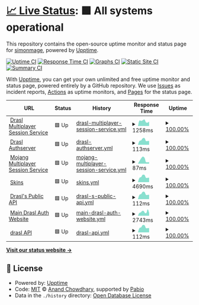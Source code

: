 # [📈 Live Status](https://simonmage.github.io/newwave-status-page): <!--live status--> **🟩 All systems operational**

This repository contains the open-source uptime monitor and status page for [simonmage](https://simonmage.github.io/newwave-status-page), powered by [Upptime](https://github.com/upptime/upptime).

[![Uptime CI](https://github.com/simonmage/newwave-status-page/workflows/Uptime%20CI/badge.svg)](https://github.com/simonmage/newwave-status-page/actions?query=workflow%3A%22Uptime+CI%22)
[![Response Time CI](https://github.com/simonmage/newwave-status-page/workflows/Response%20Time%20CI/badge.svg)](https://github.com/simonmage/newwave-status-page/actions?query=workflow%3A%22Response+Time+CI%22)
[![Graphs CI](https://github.com/simonmage/newwave-status-page/workflows/Graphs%20CI/badge.svg)](https://github.com/simonmage/newwave-status-page/actions?query=workflow%3A%22Graphs+CI%22)
[![Static Site CI](https://github.com/simonmage/newwave-status-page/workflows/Static%20Site%20CI/badge.svg)](https://github.com/simonmage/newwave-status-page/actions?query=workflow%3A%22Static+Site+CI%22)
[![Summary CI](https://github.com/simonmage/newwave-status-page/workflows/Summary%20CI/badge.svg)](https://github.com/simonmage/newwave-status-page/actions?query=workflow%3A%22Summary+CI%22)

With [Upptime](https://upptime.js.org), you can get your own unlimited and free uptime monitor and status page, powered entirely by a GitHub repository. We use [Issues](https://github.com/simonmage/newwave-status-page/issues) as incident reports, [Actions](https://github.com/simonmage/newwave-status-page/actions) as uptime monitors, and [Pages](https://simonmage.github.io/newwave-status-page) for the status page.

<!--start: status pages-->
<!-- This summary is generated by Upptime (https://github.com/upptime/upptime) -->
<!-- Do not edit this manually, your changes will be overwritten -->
<!-- prettier-ignore -->
| URL | Status | History | Response Time | Uptime |
| --- | ------ | ------- | ------------- | ------ |
| <img alt="" src="https://icons.duckduckgo.com/ip3/auth.newwave.fun.ico" height="13"> [Drasl Multiplayer Session Service](https://auth.newwave.fun/session) | 🟩 Up | [drasl-multiplayer-session-service.yml](https://github.com/SimonMage/NewWave-Status-Page/commits/HEAD/history/drasl-multiplayer-session-service.yml) | <details><summary><img alt="Response time graph" src="./graphs/drasl-multiplayer-session-service/response-time-week.png" height="20"> 1258ms</summary><br><a href="https://simonmage.github.io/newwave-status-page/history/drasl-multiplayer-session-service"><img alt="Response time 804" src="https://img.shields.io/endpoint?url=https%3A%2F%2Fraw.githubusercontent.com%2FSimonMage%2FNewWave-Status-Page%2FHEAD%2Fapi%2Fdrasl-multiplayer-session-service%2Fresponse-time.json"></a><br><a href="https://simonmage.github.io/newwave-status-page/history/drasl-multiplayer-session-service"><img alt="24-hour response time 6154" src="https://img.shields.io/endpoint?url=https%3A%2F%2Fraw.githubusercontent.com%2FSimonMage%2FNewWave-Status-Page%2FHEAD%2Fapi%2Fdrasl-multiplayer-session-service%2Fresponse-time-day.json"></a><br><a href="https://simonmage.github.io/newwave-status-page/history/drasl-multiplayer-session-service"><img alt="7-day response time 1258" src="https://img.shields.io/endpoint?url=https%3A%2F%2Fraw.githubusercontent.com%2FSimonMage%2FNewWave-Status-Page%2FHEAD%2Fapi%2Fdrasl-multiplayer-session-service%2Fresponse-time-week.json"></a><br><a href="https://simonmage.github.io/newwave-status-page/history/drasl-multiplayer-session-service"><img alt="30-day response time 1588" src="https://img.shields.io/endpoint?url=https%3A%2F%2Fraw.githubusercontent.com%2FSimonMage%2FNewWave-Status-Page%2FHEAD%2Fapi%2Fdrasl-multiplayer-session-service%2Fresponse-time-month.json"></a><br><a href="https://simonmage.github.io/newwave-status-page/history/drasl-multiplayer-session-service"><img alt="1-year response time 804" src="https://img.shields.io/endpoint?url=https%3A%2F%2Fraw.githubusercontent.com%2FSimonMage%2FNewWave-Status-Page%2FHEAD%2Fapi%2Fdrasl-multiplayer-session-service%2Fresponse-time-year.json"></a></details> | <details><summary><a href="https://simonmage.github.io/newwave-status-page/history/drasl-multiplayer-session-service">100.00%</a></summary><a href="https://simonmage.github.io/newwave-status-page/history/drasl-multiplayer-session-service"><img alt="All-time uptime 99.35%" src="https://img.shields.io/endpoint?url=https%3A%2F%2Fraw.githubusercontent.com%2FSimonMage%2FNewWave-Status-Page%2FHEAD%2Fapi%2Fdrasl-multiplayer-session-service%2Fuptime.json"></a><br><a href="https://simonmage.github.io/newwave-status-page/history/drasl-multiplayer-session-service"><img alt="24-hour uptime 100.00%" src="https://img.shields.io/endpoint?url=https%3A%2F%2Fraw.githubusercontent.com%2FSimonMage%2FNewWave-Status-Page%2FHEAD%2Fapi%2Fdrasl-multiplayer-session-service%2Fuptime-day.json"></a><br><a href="https://simonmage.github.io/newwave-status-page/history/drasl-multiplayer-session-service"><img alt="7-day uptime 100.00%" src="https://img.shields.io/endpoint?url=https%3A%2F%2Fraw.githubusercontent.com%2FSimonMage%2FNewWave-Status-Page%2FHEAD%2Fapi%2Fdrasl-multiplayer-session-service%2Fuptime-week.json"></a><br><a href="https://simonmage.github.io/newwave-status-page/history/drasl-multiplayer-session-service"><img alt="30-day uptime 100.00%" src="https://img.shields.io/endpoint?url=https%3A%2F%2Fraw.githubusercontent.com%2FSimonMage%2FNewWave-Status-Page%2FHEAD%2Fapi%2Fdrasl-multiplayer-session-service%2Fuptime-month.json"></a><br><a href="https://simonmage.github.io/newwave-status-page/history/drasl-multiplayer-session-service"><img alt="1-year uptime 99.35%" src="https://img.shields.io/endpoint?url=https%3A%2F%2Fraw.githubusercontent.com%2FSimonMage%2FNewWave-Status-Page%2FHEAD%2Fapi%2Fdrasl-multiplayer-session-service%2Fuptime-year.json"></a></details>
| <img alt="" src="https://icons.duckduckgo.com/ip3/auth.newwave.fun.ico" height="13"> [Drasl Authserver](https://auth.newwave.fun/auth) | 🟩 Up | [drasl-authserver.yml](https://github.com/SimonMage/NewWave-Status-Page/commits/HEAD/history/drasl-authserver.yml) | <details><summary><img alt="Response time graph" src="./graphs/drasl-authserver/response-time-week.png" height="20"> 113ms</summary><br><a href="https://simonmage.github.io/newwave-status-page/history/drasl-authserver"><img alt="Response time 183" src="https://img.shields.io/endpoint?url=https%3A%2F%2Fraw.githubusercontent.com%2FSimonMage%2FNewWave-Status-Page%2FHEAD%2Fapi%2Fdrasl-authserver%2Fresponse-time.json"></a><br><a href="https://simonmage.github.io/newwave-status-page/history/drasl-authserver"><img alt="24-hour response time 89" src="https://img.shields.io/endpoint?url=https%3A%2F%2Fraw.githubusercontent.com%2FSimonMage%2FNewWave-Status-Page%2FHEAD%2Fapi%2Fdrasl-authserver%2Fresponse-time-day.json"></a><br><a href="https://simonmage.github.io/newwave-status-page/history/drasl-authserver"><img alt="7-day response time 113" src="https://img.shields.io/endpoint?url=https%3A%2F%2Fraw.githubusercontent.com%2FSimonMage%2FNewWave-Status-Page%2FHEAD%2Fapi%2Fdrasl-authserver%2Fresponse-time-week.json"></a><br><a href="https://simonmage.github.io/newwave-status-page/history/drasl-authserver"><img alt="30-day response time 320" src="https://img.shields.io/endpoint?url=https%3A%2F%2Fraw.githubusercontent.com%2FSimonMage%2FNewWave-Status-Page%2FHEAD%2Fapi%2Fdrasl-authserver%2Fresponse-time-month.json"></a><br><a href="https://simonmage.github.io/newwave-status-page/history/drasl-authserver"><img alt="1-year response time 183" src="https://img.shields.io/endpoint?url=https%3A%2F%2Fraw.githubusercontent.com%2FSimonMage%2FNewWave-Status-Page%2FHEAD%2Fapi%2Fdrasl-authserver%2Fresponse-time-year.json"></a></details> | <details><summary><a href="https://simonmage.github.io/newwave-status-page/history/drasl-authserver">100.00%</a></summary><a href="https://simonmage.github.io/newwave-status-page/history/drasl-authserver"><img alt="All-time uptime 99.35%" src="https://img.shields.io/endpoint?url=https%3A%2F%2Fraw.githubusercontent.com%2FSimonMage%2FNewWave-Status-Page%2FHEAD%2Fapi%2Fdrasl-authserver%2Fuptime.json"></a><br><a href="https://simonmage.github.io/newwave-status-page/history/drasl-authserver"><img alt="24-hour uptime 100.00%" src="https://img.shields.io/endpoint?url=https%3A%2F%2Fraw.githubusercontent.com%2FSimonMage%2FNewWave-Status-Page%2FHEAD%2Fapi%2Fdrasl-authserver%2Fuptime-day.json"></a><br><a href="https://simonmage.github.io/newwave-status-page/history/drasl-authserver"><img alt="7-day uptime 100.00%" src="https://img.shields.io/endpoint?url=https%3A%2F%2Fraw.githubusercontent.com%2FSimonMage%2FNewWave-Status-Page%2FHEAD%2Fapi%2Fdrasl-authserver%2Fuptime-week.json"></a><br><a href="https://simonmage.github.io/newwave-status-page/history/drasl-authserver"><img alt="30-day uptime 100.00%" src="https://img.shields.io/endpoint?url=https%3A%2F%2Fraw.githubusercontent.com%2FSimonMage%2FNewWave-Status-Page%2FHEAD%2Fapi%2Fdrasl-authserver%2Fuptime-month.json"></a><br><a href="https://simonmage.github.io/newwave-status-page/history/drasl-authserver"><img alt="1-year uptime 99.35%" src="https://img.shields.io/endpoint?url=https%3A%2F%2Fraw.githubusercontent.com%2FSimonMage%2FNewWave-Status-Page%2FHEAD%2Fapi%2Fdrasl-authserver%2Fuptime-year.json"></a></details>
| <img alt="" src="https://icons.duckduckgo.com/ip3/session.minecraft.net.ico" height="13"> [Mojang Multiplayer Session Service](http://session.minecraft.net) | 🟩 Up | [mojang-multiplayer-session-service.yml](https://github.com/SimonMage/NewWave-Status-Page/commits/HEAD/history/mojang-multiplayer-session-service.yml) | <details><summary><img alt="Response time graph" src="./graphs/mojang-multiplayer-session-service/response-time-week.png" height="20"> 87ms</summary><br><a href="https://simonmage.github.io/newwave-status-page/history/mojang-multiplayer-session-service"><img alt="Response time 105" src="https://img.shields.io/endpoint?url=https%3A%2F%2Fraw.githubusercontent.com%2FSimonMage%2FNewWave-Status-Page%2FHEAD%2Fapi%2Fmojang-multiplayer-session-service%2Fresponse-time.json"></a><br><a href="https://simonmage.github.io/newwave-status-page/history/mojang-multiplayer-session-service"><img alt="24-hour response time 64" src="https://img.shields.io/endpoint?url=https%3A%2F%2Fraw.githubusercontent.com%2FSimonMage%2FNewWave-Status-Page%2FHEAD%2Fapi%2Fmojang-multiplayer-session-service%2Fresponse-time-day.json"></a><br><a href="https://simonmage.github.io/newwave-status-page/history/mojang-multiplayer-session-service"><img alt="7-day response time 87" src="https://img.shields.io/endpoint?url=https%3A%2F%2Fraw.githubusercontent.com%2FSimonMage%2FNewWave-Status-Page%2FHEAD%2Fapi%2Fmojang-multiplayer-session-service%2Fresponse-time-week.json"></a><br><a href="https://simonmage.github.io/newwave-status-page/history/mojang-multiplayer-session-service"><img alt="30-day response time 96" src="https://img.shields.io/endpoint?url=https%3A%2F%2Fraw.githubusercontent.com%2FSimonMage%2FNewWave-Status-Page%2FHEAD%2Fapi%2Fmojang-multiplayer-session-service%2Fresponse-time-month.json"></a><br><a href="https://simonmage.github.io/newwave-status-page/history/mojang-multiplayer-session-service"><img alt="1-year response time 105" src="https://img.shields.io/endpoint?url=https%3A%2F%2Fraw.githubusercontent.com%2FSimonMage%2FNewWave-Status-Page%2FHEAD%2Fapi%2Fmojang-multiplayer-session-service%2Fresponse-time-year.json"></a></details> | <details><summary><a href="https://simonmage.github.io/newwave-status-page/history/mojang-multiplayer-session-service">100.00%</a></summary><a href="https://simonmage.github.io/newwave-status-page/history/mojang-multiplayer-session-service"><img alt="All-time uptime 100.00%" src="https://img.shields.io/endpoint?url=https%3A%2F%2Fraw.githubusercontent.com%2FSimonMage%2FNewWave-Status-Page%2FHEAD%2Fapi%2Fmojang-multiplayer-session-service%2Fuptime.json"></a><br><a href="https://simonmage.github.io/newwave-status-page/history/mojang-multiplayer-session-service"><img alt="24-hour uptime 100.00%" src="https://img.shields.io/endpoint?url=https%3A%2F%2Fraw.githubusercontent.com%2FSimonMage%2FNewWave-Status-Page%2FHEAD%2Fapi%2Fmojang-multiplayer-session-service%2Fuptime-day.json"></a><br><a href="https://simonmage.github.io/newwave-status-page/history/mojang-multiplayer-session-service"><img alt="7-day uptime 100.00%" src="https://img.shields.io/endpoint?url=https%3A%2F%2Fraw.githubusercontent.com%2FSimonMage%2FNewWave-Status-Page%2FHEAD%2Fapi%2Fmojang-multiplayer-session-service%2Fuptime-week.json"></a><br><a href="https://simonmage.github.io/newwave-status-page/history/mojang-multiplayer-session-service"><img alt="30-day uptime 100.00%" src="https://img.shields.io/endpoint?url=https%3A%2F%2Fraw.githubusercontent.com%2FSimonMage%2FNewWave-Status-Page%2FHEAD%2Fapi%2Fmojang-multiplayer-session-service%2Fuptime-month.json"></a><br><a href="https://simonmage.github.io/newwave-status-page/history/mojang-multiplayer-session-service"><img alt="1-year uptime 100.00%" src="https://img.shields.io/endpoint?url=https%3A%2F%2Fraw.githubusercontent.com%2FSimonMage%2FNewWave-Status-Page%2FHEAD%2Fapi%2Fmojang-multiplayer-session-service%2Fuptime-year.json"></a></details>
| <img alt="" src="https://icons.duckduckgo.com/ip3/auth.newwave.fun.ico" height="13"> [Skins](https://auth.newwave.fun) | 🟩 Up | [skins.yml](https://github.com/SimonMage/NewWave-Status-Page/commits/HEAD/history/skins.yml) | <details><summary><img alt="Response time graph" src="./graphs/skins/response-time-week.png" height="20"> 4690ms</summary><br><a href="https://simonmage.github.io/newwave-status-page/history/skins"><img alt="Response time 1145" src="https://img.shields.io/endpoint?url=https%3A%2F%2Fraw.githubusercontent.com%2FSimonMage%2FNewWave-Status-Page%2FHEAD%2Fapi%2Fskins%2Fresponse-time.json"></a><br><a href="https://simonmage.github.io/newwave-status-page/history/skins"><img alt="24-hour response time 11549" src="https://img.shields.io/endpoint?url=https%3A%2F%2Fraw.githubusercontent.com%2FSimonMage%2FNewWave-Status-Page%2FHEAD%2Fapi%2Fskins%2Fresponse-time-day.json"></a><br><a href="https://simonmage.github.io/newwave-status-page/history/skins"><img alt="7-day response time 4690" src="https://img.shields.io/endpoint?url=https%3A%2F%2Fraw.githubusercontent.com%2FSimonMage%2FNewWave-Status-Page%2FHEAD%2Fapi%2Fskins%2Fresponse-time-week.json"></a><br><a href="https://simonmage.github.io/newwave-status-page/history/skins"><img alt="30-day response time 3168" src="https://img.shields.io/endpoint?url=https%3A%2F%2Fraw.githubusercontent.com%2FSimonMage%2FNewWave-Status-Page%2FHEAD%2Fapi%2Fskins%2Fresponse-time-month.json"></a><br><a href="https://simonmage.github.io/newwave-status-page/history/skins"><img alt="1-year response time 1145" src="https://img.shields.io/endpoint?url=https%3A%2F%2Fraw.githubusercontent.com%2FSimonMage%2FNewWave-Status-Page%2FHEAD%2Fapi%2Fskins%2Fresponse-time-year.json"></a></details> | <details><summary><a href="https://simonmage.github.io/newwave-status-page/history/skins">100.00%</a></summary><a href="https://simonmage.github.io/newwave-status-page/history/skins"><img alt="All-time uptime 99.33%" src="https://img.shields.io/endpoint?url=https%3A%2F%2Fraw.githubusercontent.com%2FSimonMage%2FNewWave-Status-Page%2FHEAD%2Fapi%2Fskins%2Fuptime.json"></a><br><a href="https://simonmage.github.io/newwave-status-page/history/skins"><img alt="24-hour uptime 100.00%" src="https://img.shields.io/endpoint?url=https%3A%2F%2Fraw.githubusercontent.com%2FSimonMage%2FNewWave-Status-Page%2FHEAD%2Fapi%2Fskins%2Fuptime-day.json"></a><br><a href="https://simonmage.github.io/newwave-status-page/history/skins"><img alt="7-day uptime 100.00%" src="https://img.shields.io/endpoint?url=https%3A%2F%2Fraw.githubusercontent.com%2FSimonMage%2FNewWave-Status-Page%2FHEAD%2Fapi%2Fskins%2Fuptime-week.json"></a><br><a href="https://simonmage.github.io/newwave-status-page/history/skins"><img alt="30-day uptime 99.95%" src="https://img.shields.io/endpoint?url=https%3A%2F%2Fraw.githubusercontent.com%2FSimonMage%2FNewWave-Status-Page%2FHEAD%2Fapi%2Fskins%2Fuptime-month.json"></a><br><a href="https://simonmage.github.io/newwave-status-page/history/skins"><img alt="1-year uptime 99.33%" src="https://img.shields.io/endpoint?url=https%3A%2F%2Fraw.githubusercontent.com%2FSimonMage%2FNewWave-Status-Page%2FHEAD%2Fapi%2Fskins%2Fuptime-year.json"></a></details>
| <img alt="" src="https://icons.duckduckgo.com/ip3/auth.newwave.fun.ico" height="13"> [Drasl's Public API](https://auth.newwave.fun/auth) | 🟩 Up | [drasl-s-public-api.yml](https://github.com/SimonMage/NewWave-Status-Page/commits/HEAD/history/drasl-s-public-api.yml) | <details><summary><img alt="Response time graph" src="./graphs/drasl-s-public-api/response-time-week.png" height="20"> 112ms</summary><br><a href="https://simonmage.github.io/newwave-status-page/history/drasl-s-public-api"><img alt="Response time 165" src="https://img.shields.io/endpoint?url=https%3A%2F%2Fraw.githubusercontent.com%2FSimonMage%2FNewWave-Status-Page%2FHEAD%2Fapi%2Fdrasl-s-public-api%2Fresponse-time.json"></a><br><a href="https://simonmage.github.io/newwave-status-page/history/drasl-s-public-api"><img alt="24-hour response time 89" src="https://img.shields.io/endpoint?url=https%3A%2F%2Fraw.githubusercontent.com%2FSimonMage%2FNewWave-Status-Page%2FHEAD%2Fapi%2Fdrasl-s-public-api%2Fresponse-time-day.json"></a><br><a href="https://simonmage.github.io/newwave-status-page/history/drasl-s-public-api"><img alt="7-day response time 112" src="https://img.shields.io/endpoint?url=https%3A%2F%2Fraw.githubusercontent.com%2FSimonMage%2FNewWave-Status-Page%2FHEAD%2Fapi%2Fdrasl-s-public-api%2Fresponse-time-week.json"></a><br><a href="https://simonmage.github.io/newwave-status-page/history/drasl-s-public-api"><img alt="30-day response time 294" src="https://img.shields.io/endpoint?url=https%3A%2F%2Fraw.githubusercontent.com%2FSimonMage%2FNewWave-Status-Page%2FHEAD%2Fapi%2Fdrasl-s-public-api%2Fresponse-time-month.json"></a><br><a href="https://simonmage.github.io/newwave-status-page/history/drasl-s-public-api"><img alt="1-year response time 165" src="https://img.shields.io/endpoint?url=https%3A%2F%2Fraw.githubusercontent.com%2FSimonMage%2FNewWave-Status-Page%2FHEAD%2Fapi%2Fdrasl-s-public-api%2Fresponse-time-year.json"></a></details> | <details><summary><a href="https://simonmage.github.io/newwave-status-page/history/drasl-s-public-api">100.00%</a></summary><a href="https://simonmage.github.io/newwave-status-page/history/drasl-s-public-api"><img alt="All-time uptime 99.33%" src="https://img.shields.io/endpoint?url=https%3A%2F%2Fraw.githubusercontent.com%2FSimonMage%2FNewWave-Status-Page%2FHEAD%2Fapi%2Fdrasl-s-public-api%2Fuptime.json"></a><br><a href="https://simonmage.github.io/newwave-status-page/history/drasl-s-public-api"><img alt="24-hour uptime 100.00%" src="https://img.shields.io/endpoint?url=https%3A%2F%2Fraw.githubusercontent.com%2FSimonMage%2FNewWave-Status-Page%2FHEAD%2Fapi%2Fdrasl-s-public-api%2Fuptime-day.json"></a><br><a href="https://simonmage.github.io/newwave-status-page/history/drasl-s-public-api"><img alt="7-day uptime 100.00%" src="https://img.shields.io/endpoint?url=https%3A%2F%2Fraw.githubusercontent.com%2FSimonMage%2FNewWave-Status-Page%2FHEAD%2Fapi%2Fdrasl-s-public-api%2Fuptime-week.json"></a><br><a href="https://simonmage.github.io/newwave-status-page/history/drasl-s-public-api"><img alt="30-day uptime 99.95%" src="https://img.shields.io/endpoint?url=https%3A%2F%2Fraw.githubusercontent.com%2FSimonMage%2FNewWave-Status-Page%2FHEAD%2Fapi%2Fdrasl-s-public-api%2Fuptime-month.json"></a><br><a href="https://simonmage.github.io/newwave-status-page/history/drasl-s-public-api"><img alt="1-year uptime 99.33%" src="https://img.shields.io/endpoint?url=https%3A%2F%2Fraw.githubusercontent.com%2FSimonMage%2FNewWave-Status-Page%2FHEAD%2Fapi%2Fdrasl-s-public-api%2Fuptime-year.json"></a></details>
| <img alt="" src="https://icons.duckduckgo.com/ip3/auth.newwave.fun.ico" height="13"> [Main Drasl Auth Website](https://auth.newwave.fun/) | 🟩 Up | [main-drasl-auth-website.yml](https://github.com/SimonMage/NewWave-Status-Page/commits/HEAD/history/main-drasl-auth-website.yml) | <details><summary><img alt="Response time graph" src="./graphs/main-drasl-auth-website/response-time-week.png" height="20"> 2743ms</summary><br><a href="https://simonmage.github.io/newwave-status-page/history/main-drasl-auth-website"><img alt="Response time 813" src="https://img.shields.io/endpoint?url=https%3A%2F%2Fraw.githubusercontent.com%2FSimonMage%2FNewWave-Status-Page%2FHEAD%2Fapi%2Fmain-drasl-auth-website%2Fresponse-time.json"></a><br><a href="https://simonmage.github.io/newwave-status-page/history/main-drasl-auth-website"><img alt="24-hour response time 8842" src="https://img.shields.io/endpoint?url=https%3A%2F%2Fraw.githubusercontent.com%2FSimonMage%2FNewWave-Status-Page%2FHEAD%2Fapi%2Fmain-drasl-auth-website%2Fresponse-time-day.json"></a><br><a href="https://simonmage.github.io/newwave-status-page/history/main-drasl-auth-website"><img alt="7-day response time 2743" src="https://img.shields.io/endpoint?url=https%3A%2F%2Fraw.githubusercontent.com%2FSimonMage%2FNewWave-Status-Page%2FHEAD%2Fapi%2Fmain-drasl-auth-website%2Fresponse-time-week.json"></a><br><a href="https://simonmage.github.io/newwave-status-page/history/main-drasl-auth-website"><img alt="30-day response time 1773" src="https://img.shields.io/endpoint?url=https%3A%2F%2Fraw.githubusercontent.com%2FSimonMage%2FNewWave-Status-Page%2FHEAD%2Fapi%2Fmain-drasl-auth-website%2Fresponse-time-month.json"></a><br><a href="https://simonmage.github.io/newwave-status-page/history/main-drasl-auth-website"><img alt="1-year response time 813" src="https://img.shields.io/endpoint?url=https%3A%2F%2Fraw.githubusercontent.com%2FSimonMage%2FNewWave-Status-Page%2FHEAD%2Fapi%2Fmain-drasl-auth-website%2Fresponse-time-year.json"></a></details> | <details><summary><a href="https://simonmage.github.io/newwave-status-page/history/main-drasl-auth-website">100.00%</a></summary><a href="https://simonmage.github.io/newwave-status-page/history/main-drasl-auth-website"><img alt="All-time uptime 99.33%" src="https://img.shields.io/endpoint?url=https%3A%2F%2Fraw.githubusercontent.com%2FSimonMage%2FNewWave-Status-Page%2FHEAD%2Fapi%2Fmain-drasl-auth-website%2Fuptime.json"></a><br><a href="https://simonmage.github.io/newwave-status-page/history/main-drasl-auth-website"><img alt="24-hour uptime 100.00%" src="https://img.shields.io/endpoint?url=https%3A%2F%2Fraw.githubusercontent.com%2FSimonMage%2FNewWave-Status-Page%2FHEAD%2Fapi%2Fmain-drasl-auth-website%2Fuptime-day.json"></a><br><a href="https://simonmage.github.io/newwave-status-page/history/main-drasl-auth-website"><img alt="7-day uptime 100.00%" src="https://img.shields.io/endpoint?url=https%3A%2F%2Fraw.githubusercontent.com%2FSimonMage%2FNewWave-Status-Page%2FHEAD%2Fapi%2Fmain-drasl-auth-website%2Fuptime-week.json"></a><br><a href="https://simonmage.github.io/newwave-status-page/history/main-drasl-auth-website"><img alt="30-day uptime 99.95%" src="https://img.shields.io/endpoint?url=https%3A%2F%2Fraw.githubusercontent.com%2FSimonMage%2FNewWave-Status-Page%2FHEAD%2Fapi%2Fmain-drasl-auth-website%2Fuptime-month.json"></a><br><a href="https://simonmage.github.io/newwave-status-page/history/main-drasl-auth-website"><img alt="1-year uptime 99.33%" src="https://img.shields.io/endpoint?url=https%3A%2F%2Fraw.githubusercontent.com%2FSimonMage%2FNewWave-Status-Page%2FHEAD%2Fapi%2Fmain-drasl-auth-website%2Fuptime-year.json"></a></details>
| <img alt="" src="https://icons.duckduckgo.com/ip3/auth.newwave.fun.ico" height="13"> [drasl API](https://auth.newwave.fun/session/minecraft/profile) | 🟩 Up | [drasl-api.yml](https://github.com/SimonMage/NewWave-Status-Page/commits/HEAD/history/drasl-api.yml) | <details><summary><img alt="Response time graph" src="./graphs/drasl-api/response-time-week.png" height="20"> 112ms</summary><br><a href="https://simonmage.github.io/newwave-status-page/history/drasl-api"><img alt="Response time 166" src="https://img.shields.io/endpoint?url=https%3A%2F%2Fraw.githubusercontent.com%2FSimonMage%2FNewWave-Status-Page%2FHEAD%2Fapi%2Fdrasl-api%2Fresponse-time.json"></a><br><a href="https://simonmage.github.io/newwave-status-page/history/drasl-api"><img alt="24-hour response time 90" src="https://img.shields.io/endpoint?url=https%3A%2F%2Fraw.githubusercontent.com%2FSimonMage%2FNewWave-Status-Page%2FHEAD%2Fapi%2Fdrasl-api%2Fresponse-time-day.json"></a><br><a href="https://simonmage.github.io/newwave-status-page/history/drasl-api"><img alt="7-day response time 112" src="https://img.shields.io/endpoint?url=https%3A%2F%2Fraw.githubusercontent.com%2FSimonMage%2FNewWave-Status-Page%2FHEAD%2Fapi%2Fdrasl-api%2Fresponse-time-week.json"></a><br><a href="https://simonmage.github.io/newwave-status-page/history/drasl-api"><img alt="30-day response time 254" src="https://img.shields.io/endpoint?url=https%3A%2F%2Fraw.githubusercontent.com%2FSimonMage%2FNewWave-Status-Page%2FHEAD%2Fapi%2Fdrasl-api%2Fresponse-time-month.json"></a><br><a href="https://simonmage.github.io/newwave-status-page/history/drasl-api"><img alt="1-year response time 166" src="https://img.shields.io/endpoint?url=https%3A%2F%2Fraw.githubusercontent.com%2FSimonMage%2FNewWave-Status-Page%2FHEAD%2Fapi%2Fdrasl-api%2Fresponse-time-year.json"></a></details> | <details><summary><a href="https://simonmage.github.io/newwave-status-page/history/drasl-api">100.00%</a></summary><a href="https://simonmage.github.io/newwave-status-page/history/drasl-api"><img alt="All-time uptime 99.34%" src="https://img.shields.io/endpoint?url=https%3A%2F%2Fraw.githubusercontent.com%2FSimonMage%2FNewWave-Status-Page%2FHEAD%2Fapi%2Fdrasl-api%2Fuptime.json"></a><br><a href="https://simonmage.github.io/newwave-status-page/history/drasl-api"><img alt="24-hour uptime 100.00%" src="https://img.shields.io/endpoint?url=https%3A%2F%2Fraw.githubusercontent.com%2FSimonMage%2FNewWave-Status-Page%2FHEAD%2Fapi%2Fdrasl-api%2Fuptime-day.json"></a><br><a href="https://simonmage.github.io/newwave-status-page/history/drasl-api"><img alt="7-day uptime 100.00%" src="https://img.shields.io/endpoint?url=https%3A%2F%2Fraw.githubusercontent.com%2FSimonMage%2FNewWave-Status-Page%2FHEAD%2Fapi%2Fdrasl-api%2Fuptime-week.json"></a><br><a href="https://simonmage.github.io/newwave-status-page/history/drasl-api"><img alt="30-day uptime 99.95%" src="https://img.shields.io/endpoint?url=https%3A%2F%2Fraw.githubusercontent.com%2FSimonMage%2FNewWave-Status-Page%2FHEAD%2Fapi%2Fdrasl-api%2Fuptime-month.json"></a><br><a href="https://simonmage.github.io/newwave-status-page/history/drasl-api"><img alt="1-year uptime 99.34%" src="https://img.shields.io/endpoint?url=https%3A%2F%2Fraw.githubusercontent.com%2FSimonMage%2FNewWave-Status-Page%2FHEAD%2Fapi%2Fdrasl-api%2Fuptime-year.json"></a></details>

<!--end: status pages-->

[**Visit our status website →**](https://simonmage.github.io/newwave-status-page)

## 📄 License

- Powered by: [Upptime](https://github.com/upptime/upptime)
- Code: [MIT](./LICENSE) © [Anand Chowdhary](https://anandchowdhary.com), supported by [Pabio](https://pabio.com)
- Data in the `./history` directory: [Open Database License](https://opendatacommons.org/licenses/odbl/1-0/)
